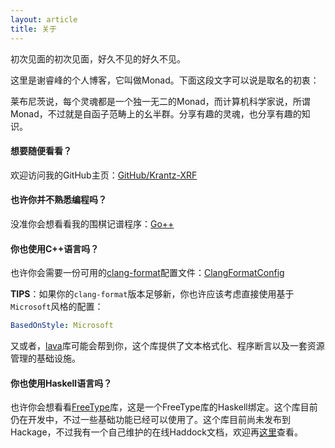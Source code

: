 ```yaml
---
layout: article
title: 关于
---
```


初次见面的初次见面，好久不见的好久不见。

这里是谢睿峰的个人博客，它叫做Monad。下面这段文字可以说是取名的初衷：

莱布尼茨说，每个灵魂都是一个独一无二的Monad，而计算机科学家说，所谓Monad，不过就是自函子范畴上的幺半群。分享有趣的灵魂，也分享有趣的知识。

#### 想要随便看看？

欢迎访问我的GitHub主页：[GitHub/Krantz-XRF](https://github.com/Krantz-XRF/)

#### 也许你并不熟悉编程吗？

没准你会想看看我的围棋记谱程序：[Go++](https://github.com/Krantz-XRF/GoPlusPlus)

#### 你也使用C++语言吗？

也许你会需要一份可用的[clang-format](https://clang.llvm.org/docs/ClangFormat.html)配置文件：[ClangFormatConfig](https://github.com/Krantz-XRF/ClangFormatConfig)

**TIPS**：如果你的`clang-format`版本足够新，你也许应该考虑直接使用基于`Microsoft`风格的配置：

```yaml
BasedOnStyle: Microsoft
```

又或者，[lava](https://github.com/Krantz-XRF/lava)库可能会帮到你，这个库提供了文本格式化、程序断言以及一套资源管理的基础设施。

#### 你也使用Haskell语言吗？

也许你会想看看[FreeType](https://github.com/Krantz-XRF/FreeType)库，这是一个FreeType库的Haskell绑定。这个库目前仍在开发中，不过一些基础功能已经可以使用了。这个库目前尚未发布到Hackage，不过我有一个自己维护的在线Haddock文档，欢迎再[这里](/FreeType)查看。
